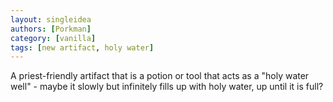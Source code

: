 ```yaml
---
layout: singleidea
authors: [Porkman]
category: [vanilla]
tags: [new artifact, holy water]
---
```

A priest-friendly artifact that is a potion or tool that acts as a "holy water well" - maybe it slowly but infinitely fills up with holy water, up until it is full?
